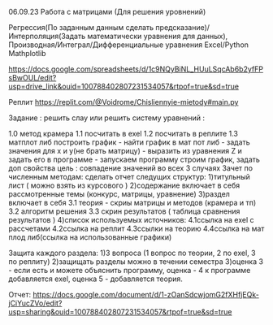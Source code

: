 06.09.23
Работа с матрицами (Для решения уровнений)

Регрессия(По заданным данным сделать предсказание)/Интерполяция(Задать математически уравнения для данных),
Производная/Интеграл/Дифференциальные уравнения
Excel/Python Mathplotlib

https://docs.google.com/spreadsheets/d/1c9NQyBiNL_HUuLSqcAb6b2yfFPsBwOUL/edit?usp=drive_link&ouid=100788402807231534057&rtpof=true&sd=true

Реплит
https://replit.com/@Voidrome/Chisliennyie-mietody#main.py


Задание : решить слау или решить систему уравнений :

1.0 метод крамера
1.1 посчитать в exel
1.2 посчитать в реплите
1.3 матплот либ построить график - найти график в мат пот либ - задать значения для x и y(не брать матрицу) - выразить из уравнения Z и задать его в программе - запускаем программу строим график, задать доп свойства цель : совпадение значений во всех 3 случаях
Зачет по численным методам: сделать отчет следущих структур: 1)титульный лист ( можно взять из курсового ) 2)содержание включает в себя рассмотренные темы (конкурс, матрицы, уравнение) 3)раздел включает в себя 3.1 теория - скриы матрицы и методов (крамера и тп) 3.2 алгоритм решения 3.3 скрин результатов ( таблица сравнения результатов ) 4)список используемых источников: 4.1ссылка на exel с рассчетами 4.2ссылка на реплит 4.3ссылки на теорию 4.4ссылка на мат плод либ(ссылка на использованные графики)

Защита каждого раздела: 1)3 вопроса (1 вопрос по теории, 2 по exel, 3 по реплиту) 2)защищать разделы можно в течении семестра 3)оценка 3 - если есть и можете объяснить программу, оценка - 4 к программе добавляется exel, оценка 5 - добавляется теория.

Отчет: https://docs.google.com/document/d/1-zOanSdcwjomG2fXHfjEQk-jCiYucZVo/edit?usp=sharing&ouid=100788402807231534057&rtpof=true&sd=true
